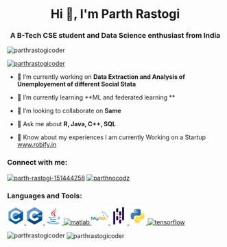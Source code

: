 <h1 align="center">Hi 👋, I'm Parth Rastogi</h1>
<h3 align="center">A B-Tech CSE student and Data Science enthusiast from India</h3>

<p align="left"> <img src="https://komarev.com/ghpvc/?username=parthrastogicoder&label=Profile%20views&color=0e75b6&style=flat" alt="parthrastogicoder" /> </p>

<p align="left"> <a href="https://github.com/ryo-ma/github-profile-trophy"><img src="https://github-profile-trophy.vercel.app/?username=parthrastogicoder" alt="parthrastogicoder" /></a> </p>

- 🔭 I’m currently working on **Data Extraction and Analysis of Unemployement of different Social Stata**

- 🌱 I’m currently learning **ML and federated learning **

- 👯 I’m looking to collaborate on **Same**

- 💬 Ask me about **R, Java, C++, SQL**

- 📄 Know about my experiences I am currently Working on a Startup www.robify.in

<h3 align="left">Connect with me:</h3>
<p align="left">
<a href="https://linkedin.com/in/parth-rastogi-151444258" target="blank"><img align="center" src="https://raw.githubusercontent.com/rahuldkjain/github-profile-readme-generator/master/src/images/icons/Social/linked-in-alt.svg" alt="parth-rastogi-151444258" height="30" width="40" /></a>
<a href="https://www.leetcode.com/parthnocodz" target="blank"><img align="center" src="https://raw.githubusercontent.com/rahuldkjain/github-profile-readme-generator/master/src/images/icons/Social/leet-code.svg" alt="parthnocodz" height="30" width="40" /></a>
</p>

<h3 align="left">Languages and Tools:</h3>
<p align="left"> <a href="https://www.cprogramming.com/" target="_blank" rel="noreferrer"> <img src="https://raw.githubusercontent.com/devicons/devicon/master/icons/c/c-original.svg" alt="c" width="40" height="40"/> </a> <a href="https://www.w3schools.com/cpp/" target="_blank" rel="noreferrer"> <img src="https://raw.githubusercontent.com/devicons/devicon/master/icons/cplusplus/cplusplus-original.svg" alt="cplusplus" width="40" height="40"/> </a> <a href="https://www.java.com" target="_blank" rel="noreferrer"> <img src="https://raw.githubusercontent.com/devicons/devicon/master/icons/java/java-original.svg" alt="java" width="40" height="40"/> </a> <a href="https://www.mathworks.com/" target="_blank" rel="noreferrer"> <img src="https://upload.wikimedia.org/wikipedia/commons/2/21/Matlab_Logo.png" alt="matlab" width="40" height="40"/> </a> <a href="https://www.mysql.com/" target="_blank" rel="noreferrer"> <img src="https://raw.githubusercontent.com/devicons/devicon/master/icons/mysql/mysql-original-wordmark.svg" alt="mysql" width="40" height="40"/> </a> <a href="https://pandas.pydata.org/" target="_blank" rel="noreferrer"> <img src="https://raw.githubusercontent.com/devicons/devicon/2ae2a900d2f041da66e950e4d48052658d850630/icons/pandas/pandas-original.svg" alt="pandas" width="40" height="40"/> </a> <a href="https://www.python.org" target="_blank" rel="noreferrer"> <img src="https://raw.githubusercontent.com/devicons/devicon/master/icons/python/python-original.svg" alt="python" width="40" height="40"/> </a> <a href="https://www.tensorflow.org" target="_blank" rel="noreferrer"> <img src="https://www.vectorlogo.zone/logos/tensorflow/tensorflow-icon.svg" alt="tensorflow" width="40" height="40"/> </a> </p>

<p><img align="left" src="https://github-readme-stats.vercel.app/api/top-langs?username=parthrastogicoder&show_icons=true&locale=en&layout=compact" alt="parthrastogicoder" /></p>

<p>&nbsp;<img align="center" src="https://github-readme-stats.vercel.app/api?username=parthrastogicoder&show_icons=true&locale=en" alt="parthrastogicoder" /></p>
